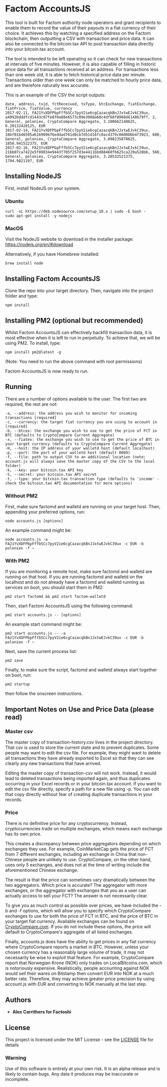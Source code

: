 # Factom AccountsJS

This tool is built for Factom authority node operators and grant recipients to enable them to record the value of their payouts in a fiat currency of their choice. It achieves this by watching a specified address on the Factom blockchain, then outputting a CSV with transaction and price data. It can also be connected to the bitcoin.tax API to post transaction data directly into your bitcoin.tax account.

The tool is intended to be left operating so it can check for new transactions at intervals of five minutes. However, it is also capable of filling in historic price data for all transactions received at an address. For transactions less than one week old, it is able to fetch historical price data per minute. Transactions older than one week can only be matched to hourly price data, and are therefore naturally less accurate.

This is an example of the CSV the script outputs:

```
date, address, txid, fctReceived, txType, btcExchange, fiatExchange, fiatPrice, fiatValue, currency
2017-02-11, FA21YvXDFPbpFffbSCc7pyV2ie6cgCazacqkBnJJxtwEJvkC39ux, a4992bdddfcd1443c87fe8f0a88e6573c09e3988a60c4df68f8968d6148b79ff, 2, General, poloniex, CryptoCompare Aggregate, 3.100662140625, 6.20132428125, EUR
2017-02-14, FA21YvXDFPbpFffbSCc7pyV2ie6cgCazacqkBnJJxtwEJvkC39ux, 18bf01b46595a616909bf6eddad761d0cb7d51d16fc0ac4379c060086b4f3923, 600, General, poloniex, CryptoCompare Aggregate, 3.098235870625, 1858.941522375, EUR
2017-02-16, FA21YvXDFPbpFffbSCc7pyV2ie6cgCazacqkBnJJxtwEJvkC39ux, 216b07ca7422e5f89834e9443f705f257d3e4411bbd88460f6625ca229a528b6, 560, General, poloniex, CryptoCompare Aggregate, 3.20532521375, 1794.9821197, EUR
```


## Installing NodeJS

First, install NodeJS on your system.

### Ubuntu

```
curl -sL https://deb.nodesource.com/setup_10.x | sudo -E bash -
sudo apt-get install -y nodejs
```

### MacOS

Visit the NodeJS website to download in the installer package: https://nodejs.org/en/#download

Alternatively, if you have Homebrew installed:

```
brew install node
```

## Installing Factom AccountsJS

Clone the repo into your target directory. Then, navigate into the project folder and type:

```
npm install
```

## Installing PM2 (optional but recommended)

Whilst Factom AccountsJS can effectively backfill transaction data, it is most effective when it is left to run in perpetuity. To achieve that, we will be using PM2. To install, type:

```
npm install pm2@latest -g
```
(Note: You need to run the above command with root permissions)

Factom AccountsJS is now ready to run.

## Running

There are a number of options available to the user. The first two are required, the rest are not:

```
-a, --address: the address you wish to monitor for incoming transactions [required]
-c, --currency: the target fiat currency you are using to account in [required]
-b, --btcex: the exchange you wish to use to get the price of FCT in BTC (defaults to CryptoCompare Current Aggregate)
-x, --fiatex: the exchange you wish to use to get the price of BTC in your target currency (defaults to CryptoCompare Current Aggregate)
-H, --host: the IP address of your walletd host (default localhost)
-p, --port: the port of your walletd host (default 8089)
-f, --file: path to output CSV to an additional location (note: account.js will always save the master copy of the CSV to the local folder)
-k, --key: your bitcoin.tax API key
-S, --secret: your bitcoin.tax API secret
-t, --type: your bitcoin.tax transaction type (defaults to 'income' - check the bitcoin.tax API documentation for more options)
```

### Without PM2

First, make sure factomd and walletd are running on your target host. Then, appending your preferred options, run:

```
node accounts.js [options]
```

An example command might be:

```
node accounts.js -a FA21YvXDFPbpFffbSCc7pyV2ie6cgCazacqkBnJJxtwEJvkC39ux -c EUR -b poloniex -f ~
```

### With PM2

If you are monitoring a remote host, make sure factomd and walletd are running on that host. If you are running factomd and walletd on the localhost and do not already have a factomd and walletd running as services on boot, you should start them in PM2:

```
pm2 start factomd && pm2 start factom-walletd
```

Then, start Factom AccountsJS using the following command:

```
pm2 start accounts.js -- [options]
```

An example start command might be:

```
pm2 start accounts.js -- -a FA21YvXDFPbpFffbSCc7pyV2ie6cgCazacqkBnJJxtwEJvkC39ux -c EUR -b poloniex -f ~
```

Next, save the current process list:

```
pm2 save
```

Finally, to make sure the script, factomd and walletd always start together on boot, run:

```
pm2 startup
```

then follow the onscreen instructions.

## Important Notes on Use and Price Data (please read)

### Master csv

The master copy of transaction-history.csv lives in the project directory. That csv is used to store the current state and to prevent duplicates. Some people may want to edit the csv file. For example, they might want to delete all transactions they have already exported to Excel so that they can see clearly any new transactions that have arrived.

Editing the master copy of transaction-csv will not work. Instead, it would lead to deleted transactions being imported again, and thus duplicates occurring in your Excel records or in your bitcoin.tax account. If you want to edit the csv file directly, specify a path for a new file using -p. You can edit that copy directly without fear of creating duplicate transactions in your records.

### Price

There is no definitive price for any cryptocurrency. Instead, cryptocurrencies trade on multiple exchanges, which means each exchange has its own price.

This creates a discrepancy between price aggregators depending on which exchanges they use. For example, CoinMarketCap gets the price of FCT from 7 different exchanges, including an exchange in China that non-Chinese people are unlikely to use. CryptoCompare, on the other hand, uses only 5 exchanges, and does not at the time of writing include the aforementioned Chinese exchange.

The result is that the price can sometimes vary dramatically between the two aggregators. Which price is accurate? The aggregator with more exchanges, or the aggregator with exchanges that you as a user can actually access to sell your FCT? The answer is not necessarily clear.

To give you as much control as possible over prices, we have included the -b and -f options, which will allow you to specify which CryptoCompare exchanges to use for both the price of FCT in BTC, and the price of BTC in your target fiat currency. Available exchanges can be found on [CryptoCompare.com](https://www.cryptocompare.com/). If you do not include these options, the price will default to CryptoCompare's aggregate of all listed exchanges.

Finally, accounts.js does have the ability to get prices in any fiat currency where CryptoCompare reports a market in BTC. However, unless your chosen currency has a reasonably large volume of trade, it may not necessarily be wise to exploit that feature. For example, CryptoCompare report that Norwegian Krone (NOK) only trades on LocalBitcoins.com, which is notoriously expensive. Realistically, people accounting against NOK would sell their wares on Bitstamp then convert EUR into NOK at a much better rate. Therefore, they may achieve greater price precision by using account.js with EUR and converting to NOK manually at the last step.

## Authors

* **Alex Carrithers for Factoshi**

## License

This project is licensed under the MIT License - see the [LICENSE](LICENSE) file for details

### Warning

Use of this software is entirely at your own risk. It is an alpha release and is likely to contain bugs. Any data it produces may be inaccurate or incomplete.
